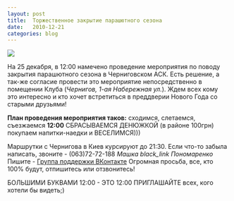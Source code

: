 ```yaml
---
layout: post
title:  Торжественное закрытие парашютного сезона
date:   2010-12-21
categories: blog
---
```


![]({{site.baseurl}}/img/posts/paty.jpg)

На 25 декабря, в 12:00 намечено проведение мероприятия по поводу закрытия парашютного сезона в Черниговском АСК. Есть решение, а так-же согласие провести это мероприятие непосредственно в помещении Клуба (*Чернигов, 1-ая Набережная ул.*). Ждем всех кому это интересно и кто хочет встретиться в преддверии Нового Года со старыми друзьями!

**План проведения мероприятия таков:**
сходимся, слетаемся, съезжаемся **12:00**
СБРАСЫВАЕМСЯ ДЕНЮЖКОЙ (в районе 100грн)
покупаем напитки-наедки и ВЕСЕЛИМСЯ)))

Маршрутки с Чернигова в Киев курсируют до 21:30.
Если что-то забыла написать, звоните - (063)72-72-188 *Машка black\_link Пономаренко*
Пишите - [Группа поддержки ВКонтакте](http://vkontakte.ru/event22499296)
Огромная просьба, все, кто 100% будут, отпишитесь или отзвонитесь!

БОЛЬШИМИ БУКВАМИ 12:00 - ЭТО 12:00
ПРИГЛАШАЙТЕ всех, кого хотели бы видеть;)
